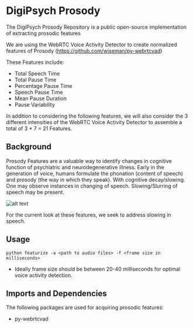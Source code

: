 # DigiPsych Prosody

The DigiPsych Prosody Repository is a public open-source implementation of extracting prosodic features

We are using the WebRTC Voice Activity Detector to create normalized features of Prosody (https://github.com/wiseman/py-webrtcvad)

These Features include:
- Total Speech Time
- Total Pause Time
- Percentage Pause Time
- Speech Pause Time
- Mean Pause Duration
- Pause Variability

In addition to considering the following features, we will also consider the 3 different intensities of the WebRTC Voice Activity Detector to assemble a total of 3 * 7 = 21 Features.

## Background

Prosody Features are a valuable way to identify changes in cognitive function of psychiatric and neurodegenerative illness. Early in the generation of voice, humans formulate the phonation (content of speech) and prosody (the way in which they speak). With cognitive decay/slowing. One may observe instances in changing of speech. Slowing/Slurring of speech may be present.

![alt text](https://raw.githubusercontent.com/larryzhang95/DigiPsych_Prosody/master/img/voicing.png)

For the current look at these features, we seek to address slowing in speech.

## Usage
```
python featurize -a <path to audio files> -f <frame size in milliseconds>
```
- Ideally frame size should be between 20-40 milliseconds for optimal voice activity detection.

## Imports and Dependencies

The following packages are used for acquiring prosodic features:

- py-webrtcvad
